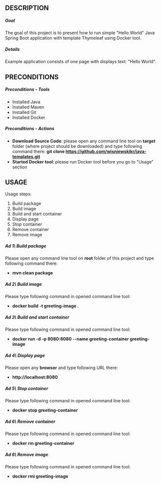DESCRIPTION
-----------

##### Goal
The goal of this project is to present how to run simple "Hello World" Java Spring Boot application with template Thymeleaf using Docker tool.

##### Details
Example application consists of one page with displays text: "Hello World".


PRECONDITIONS
-------------

##### Preconditions - Tools
* Installed Java
* Installed Maven
* Installed Git
* Installed Docker

##### Preconditions - Actions
* **Download Source Code**: please open any command line tool on **target** folder (where project should be downloaded) and type following command there: **git clone https://github.com/wisniewskikr/java-templates.git**
* **Started Docker tool**: please run Docker tool before you go to "Usage" section


USAGE
-----

Usage steps:
1. Build package
2. Build image
3. Build and start container
4. Display page
5. Stop container
6. Remove container
7. Remove image

##### Ad 1\ Build package

Please open any command line tool on **root** folder of this project and type following command there: 
* **mvn clean package**

##### Ad 2\ Build image

Please type following command in opened command line tool: 
* **docker build -t greeting-image .**

##### Ad 3\ Build and start container

Please type following command in opened command line tool: 
* **docker run -d -p 8080:8080 --name greeting-container greeting-image**

##### Ad 4\ Display page

Please open any **browser** and type following URL there: 
* **http://localhost:8080**

##### Ad 5\ Stop container

Please type following command in opened command line tool: 
* **docker stop greeting-container**

##### Ad 6\ Remove container

Please type following command in opened command line tool: 
* **docker rm greeting-container**

##### Ad 6\ Remove image

Please type following command in opened command line tool: 
* **docker rmi greeting-image**